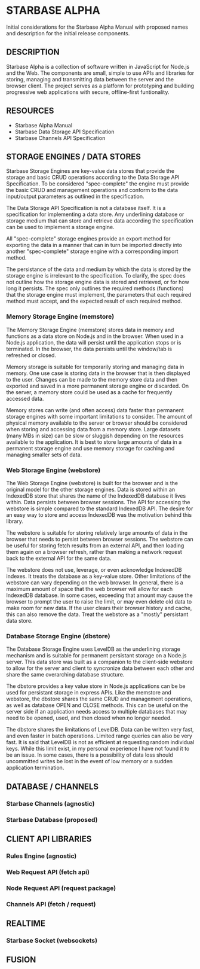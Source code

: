 # STARBASE ALPHA

Initial considerations for the Starbase Alpha Manual with proposed names and description for the initial release components.

## DESCRIPTION
Starbase Alpha is a collection of software written in JavaScript for Node.js and the Web. The components are small, simple to use APIs and libraries for storing, managing and transmitting data between the server and the browser client. The project serves as a platform for prototyping and building progressive web applications with secure, offline-first funtionality.

## RESOURCES

 - Starbase Alpha Manual
 - Starbase Data Storage API Specification
 - Starbase Channels API Specification

## STORAGE ENGINES / DATA STORES
Starbase Storage Engines are key-value data stores that provide the storage and basic CRUD operations according to the Data Storage API Specification. To be considered "spec-complete" the engine must provide the basic CRUD and management operations and conform to the data input/output parameters as outlined in the specification.

The Data Storage API Specification is not a database itself. It is a specification for implementing a data store. Any underlining database or storage medium that can store and retrieve data according the specification can be used to implement a storage engine.

All "spec-complete" storage engines provide an export method for exporting the data in a manner that can in turn be imported directly into another "spec-complete" storage engine with a corresponding import method.

The persistance of the data and medium by which the data is stored by the storage engine is irrelevant to the specification. To clarify, the spec does not outline how the storage engine data is stored and retrieved, or for how long it persists. The spec only outlines the required methods (functions) that the storage engine must implement, the parameters that each required method must accept, and the expected result of each required method.

### Memory Storage Engine (memstore)
The Memory Storage Engine (memstore) stores data in memory and functions as a data store on Node.js and in the browser. When used in a Node.js application, the data will persist until the application stops or is terminated. In the browser, the data persists until the window/tab is refreshed or closed.

Memory storage is suitable for temporarily storing and managing data in memory. One use case is storing data in the browser that is then displayed to the user. Changes can be made to the memory store data and then exported and saved in a more permanent storage engine or discarded. On the server, a memory store could be used as a cache for frequently accessed data.

Memory stores can write (and often access) data faster than permanent storage engines with some important limitations to consider. The amount of physical memory available to the server or browser should be considered when storing and accessing data from a memory store. Large datasets (many MBs in size) can be slow or sluggish depending on the resources available to the application. It is best to store large amounts of data in a permanent storage engine and use memory storage for caching and managing smaller sets of data.

### Web Storage Engine (webstore)
The Web Storage Engine (webstore) is built for the browser and is the original model for the other storage engines. Data is stored within an IndexedDB store that shares the name of the IndexedDB database it lives within. Data persists between browser sessions. The API for accessing the webstore is simple compared to the standard IndexedDB API. The desire for an easy way to store and access IndexedDB was the motivation behind this library.

The webstore is suitable for storing relatively large amounts of data in the browser that needs to persist between browser sessions. The webstore can be useful for storing fetch results from an external API, and then loading them again on a browser refresh, rather than making a network request back to the external API for the same data.

The webstore does not use, leverage, or even acknowledge IndexedDB indexes. It treats the database as a key-value store. Other limitations of the webstore can vary depending on the web browser. In general, there is a maximum amount of space that the web browser will allow for each IndexedDB database. In some cases, exceeding that amount may cause the browser to prompt the user to raise the limit, or may even delete old data to make room for new data. If the user clears their browser history and cache, this can also remove the data. Treat the webstore as a "mostly" persistant data store.

### Database Storage Engine (dbstore)
The Database Storage Engine uses LevelDB as the underlining storage mechanism and is suitable for permanent persistant storage on a Node.js server. This data store was built as a companion to the client-side webstore to allow for the server and client to syncronize data between each other and share the same overarching database structure.

The dbstore provides a key value store in Node.js applications can be be used for persistant storage in express APIs. Like the memstore and webstore, the dbstore shares the same CRUD and management operations, as well as database OPEN and CLOSE methods. This can be useful on the server side if an application needs access to multiple databases that may need to be opened, used, and then closed when no longer needed.

The dbstore shares the limitations of LevelDB. Data can be written very fast, and even faster in batch operations. Limited range queries can also be very fast. It is said that LevelDB is not as efficient at requesting random individual keys. While this limit exist, in my personal experience I have not found it to be an issue. In some cases, there is a possibility of data loss should uncommitted writes be lost in the event of low memory or a sudden application termination.

## DATABASE / CHANNELS

### Starbase Channels (agnostic)

### Starbase Database (proposed)

## CLIENT API LIBRARIES

### Rules Engine (agnostic)

### Web Request API (fetch api)

### Node Request API (request package)

### Channels API (fetch / request)

## REALTIME

### Starbase Socket (websockets)

## FUSION
